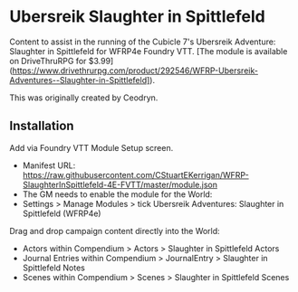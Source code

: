 # Ubersreik Slaughter in Spittlefeld
Content to assist in the running of the Cubicle 7's Ubersreik Adventure: Slaughter in Spittlefeld for WFRP4e Foundry VTT. [The module is available on DriveThruRPG for $3.99] (https://www.drivethrurpg.com/product/292546/WFRP-Ubersreik-Adventures--Slaughter-in-Spittlefeld]).

This was originally created by Ceodryn.

## Installation
Add via Foundry VTT Module Setup screen.
* Manifest URL: https://raw.githubusercontent.com/CStuartEKerrigan/WFRP-SlaughterInSpittlefeld-4E-FVTT/master/module.json
* The GM needs to enable the module for the World:
* Settings > Manage Modules > tick Ubersreik Adventures: Slaughter in Spittlefeld (WFRP4e)

Drag and drop campaign content directly into the World:
*  Actors within Compendium > Actors > Slaughter in Spittlefeld Actors
*  Journal Entries within Compendium > JournalEntry > Slaughter in Spittlefeld Notes
*  Scenes within Compendium > Scenes > Slaughter in Spittlefeld Scenes
